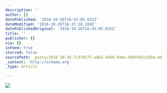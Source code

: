 ```yaml
---
description: ''
author: []
datePublished: '2018-10-26T16:43:05.832Z'
dateModified: '2018-10-26T16:37:18.189Z'
datePublishedOriginal: '2018-10-26T16:43:05.832Z'
title: ''
publisher: {}
via: {}
inFeed: true
starred: false
sourcePath: _posts/2018-10-26-7c376273-a8b2-445b-936e-9d6f642c25b9.md
_context: 'http://schema.org'
_type: Article

---
```

![](https://the-grid-user-content.s3-us-west-2.amazonaws.com/c8a83b03-2412-48f2-aac6-db54b430c538.png)